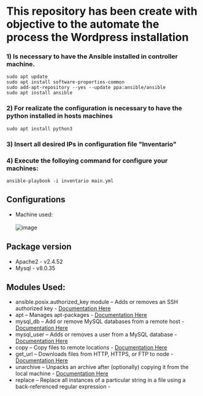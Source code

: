 # This repository has been create with objective to the automate the process the Wordpress installation

### 1) Is necessary to have the Ansible installed in controller machine.

````
sudo apt update
sudo apt install software-properties-common
sudo add-apt-repository --yes --update ppa:ansible/ansible
sudo apt install ansible
````

### 2) For realizate the configuration is necessary to have the python installed in hosts machines

````
sudo apt install python3
````

### 3) Insert all desired IPs in configuration file "Inventario"

### 4) Execute the folloying command for configure your machines:
````
ansible-playbook -i inventario main.yml
````

## Configurations
* Machine used: <br><br>
![image](https://github.com/pedrohfborges/ansible-wordpress/assets/111831621/e30e7c96-47ba-4a3e-9075-3ba6973b26e4)

## Package version
* Apache2 - v2.4.52
* Mysql - v8.0.35

## Modules Used:
* ansible.posix.authorized_key module – Adds or removes an SSH authorized key - <a href= "https://docs.ansible.com/ansible/latest/collections/ansible/posix/authorized_key_module.html" target="_blank"> Documentation Here </a>
* apt – Manages apt-packages - <a href= "https://docs.ansible.com/ansible/2.9/modules/apt_module.html#apt-module" target="_blank"> Documentation Here </a>
* mysql_db – Add or remove MySQL databases from a remote host - <a href= "https://docs.ansible.com/ansible/2.9/modules/mysql_db_module.html#mysql-db-module" target="__blank"> Documentation Here </a>
* mysql_user – Adds or removes a user from a MySQL database - <a href= "https://docs.ansible.com/ansible/2.9/modules/mysql_user_module.html#mysql-user-module"> Documentation Here </a>
* copy – Copy files to remote locations - <a href= "https://docs.ansible.com/ansible/2.9/modules/copy_module.html#copy-module"> Documentation Here </a>
* get_url – Downloads files from HTTP, HTTPS, or FTP to node - <a href= "https://docs.ansible.com/ansible/2.9/modules/get_url_module.html#get-url-module"> Documentation Here </a>
* unarchive – Unpacks an archive after (optionally) copying it from the local machine - <a href= "https://docs.ansible.com/ansible/2.9/modules/unarchive_module.html#unarchive-module"> Documentation Here </a>
* replace – Replace all instances of a particular string in a file using a back-referenced regular expression - <a href= "https://docs.ansible.com/ansible/2.9/modules/replace_module.html#replace-module">


